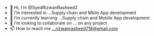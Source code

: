 - 👋 Hi, I’m @SyedRizwanRasheed2
- 👀 I’m interested in ...Supply chain and Mbile App development
- 🌱 I’m currently learning ...Supply chain and Mobile App development
- 💞️ I’m looking to collaborate on ... on any project
- 📫 How to reach me ...rizwanrasheed718@gmail.com

<!---
SyedRizwanRasheed2/SyedRizwanRasheed2 is a ✨ special ✨ repository because its `README.md` (this file) appears on your GitHub profile.
You can click the Preview link to take a look at your changes.
--->
